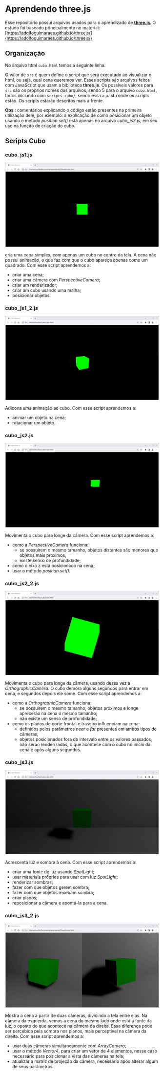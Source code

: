 # Aprendendo three.js

Esse repositório possui arquivos usados para o aprendizado de [**three.js**](https://threejs.org/). O estudo foi baseado principalmente no material: [https://adolfoguimaraes.github.io/threejs/](https://adolfoguimaraes.github.io/threejs/)

## Organização

No arquivo html `cubo.html` temos a seguinte linha:

> <script src="scripts_cubo/cubo\_js1.js"></script>

O valor de `src` é quem define o script que será executado ao visualizar o html, ou seja, qual cena queremos ver. Esses scripts são arquivos feitos com JavaScript que usam a biblioteca **three.js**. Os possíveis valores para `src` são os próprios nomes dos arquivos, sendo 5 para o arquivo `cubo.html`, todos iniciando com `scripts_cubo/`, sendo essa a pasta onde os scripts estão. Os scripts estarão descritos mais a frente.

**Obs** : comentários explicando o código estão presentes na primeira utilização dele, por exemplo: a explicação de como posicionar um objeto usando o método *position.set()* está apenas no arquivo *cubo\_js2.js*, em seu uso na função de criação do cubo.

## Scripts Cubo

### cubo\_js1.js

![cubo_01](imagens/cubo_01.gif)

cria uma cena simples, com apenas um cubo no centro da tela. A cena não possui animação, o que faz com que o cubo apareça apenas como um quadrado. Com esse script aprendemos a:

- criar uma cena;
- criar uma câmera com *PerspectiveCamera*;
- criar um renderizador;
- criar um cubo usando uma malha;
- posicionar objetos.

### cubo\_js1\_2.js

![cubo_01_2](imagens/cubo_01_2.gif)

Adicona uma animação ao cubo. Com esse script aprendemos a:

- animar um objeto na cena;
- rotacionar um objeto.

### cubo\_js2.js

![cubo_02](imagens/cubo_02.gif)

Movimenta o cubo para longe da câmera. Com esse script aprendemos a:

- como a *PerspectiveCamera* funciona:
    - se possuirem o mesmo tamanho, objetos distantes são menores que objetos mais próximos;
    - existe senso de profundidade;
- como o eixo z está posicionado na cena;
- usar o método *position.set()*.

### cubo\_js2\_2.js

![cubo_02_2](imagens/cubo_02_2.gif)

Movimenta o cubo para longe da câmera, usando dessa vez a _OrthographicCamera_. O cubo demora alguns segundos para entrar em cena, e segundos depois ele some. Com esse script aprendemos a:

- como a *OrthographicCamera* funciona:
    - se possuirem o mesmo tamanho, objetos próximos e longe aprecerão na cena o mesmo tamanho;
    - não existe um senso de profundidade;
- como os planos de corte frontal e traseiro influenciam na cena:
    - definidos pelos parâmetros *near* e *far* presentes em ambos tipos de câmeras;
    - objetos posicionados fora do intervalo entre os valores passados, não serão renderizados, o que acontece com o cubo no início da cena e após alguns segundos.

### cubo\_js3.js

![cubo_03](imagens/cubo_03.gif)

Acrescenta luz e sombra à cena. Com esse script aprendemos a:

- criar uma fonte de luz usando *SpotLight*;
- usar materiais próprios para usar com luz *SpotLight*;
- renderizar sombras;
- fazer com que objetos gerem sombra;
- fazer com que objetos recebam sombra;
- criar planos;
- reposicionar a câmera e apontá-la para a cena.

### cubo\_js3\_2.js

![cubo_03_2](imagens/cubo_03_2.gif)

Mostra a cena a partir de duas câmeras, dividindo a tela entre elas. Na câmera da esquerda, vemos a cena do mesmo lado onde está a fonte da luz, o oposto do que acontece na câmera da direita. Essa diferença pode ser percebida pela sombra nos planos, mais perceptível na câmera da direita. Com esse script aprendemos a:

- usar duas câmeras simultaneamente com *ArrayCamera*;
- usar o método *Vector4*, para criar um vetor de 4 elementos, nesse caso necessário para posicionar a vista das câmeras na tela;
- atualizar a matriz de projeção da câmera, necessário após alterar algum de seus parâmetros.
